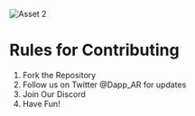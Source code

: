 ![Asset 2](https://user-images.githubusercontent.com/21232416/129479953-642d1502-c465-466b-bfc9-86f38c7d87fc.png)

<h1>Rules for Contributing</h1>

1. Fork the Repository
2. Follow us on Twitter @Dapp_AR for updates
3. Join Our Discord 
4. Have Fun! 



